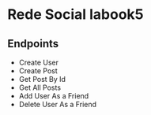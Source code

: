 # Rede Social labook5

## Endpoints
- Create User
- Create Post
- Get Post By Id
- Get All Posts
- Add User As a Friend
- Delete User As a Friend

